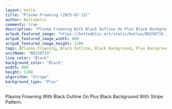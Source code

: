 ```yaml
---
layout: betta
title: "Plasma Frowning (2025-07-15)"
author: Bettadelic
comments: true
description: "Plasma Frowning With Black Outline On Plus Black Background With Stripe Pattern."
actpub_featured_image: "https://bettadelic.art/static/bettas/BD250715.jpg"
actpub_featured_image_width: 800
actpub_featured_image_height: 1200
tags: [Plasma Frowning, Black Outline, Black Background, Plus Background Pattern, Stripe Pattern, July 2025]
unitName: "BD250715"
line_color: "Black"
background_color: "Black"
width: 800
height: 1200
algorithm: "Stripe"
background_type: "Plus"
---
```


Plasma Frowning With Black Outline On Plus Black Background With Stripe Pattern.
